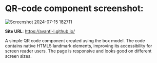 <h1>QR-code component screenshot:</h1>

![Screenshot 2024-07-15 182711](https://github.com/user-attachments/assets/533c8b16-4894-427a-9b81-5d7cb820519a)

<b>Site URL</b>: https://avanti-l.github.io/

A simple QR code component created using the box model.
The code contains native HTML5 landmark elements, improving its accessibility for screen reader users.
The page is responsive and looks good on different screen sizes.
